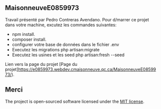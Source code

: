 
## MaisonneuveE0859973

Travail présenté par Pedro Contreras Avendano.
Pour d/marrer ce projet dans votre machine, excutez les commandes suivantes:

- npm install.
- composer install.
- configurer votre base de données dans le fichier .env
- Executez les migrations php artisan:migrate
- Executez les usines et les seed php artisan:fresh --seed

Lien vers la page du projet
[Page du projet]https://e0859973.webdev.cmaisonneuve.qc.ca/MaisonneuveE0859973/).

## Merci


The project is open-sourced software licensed under the [MIT license](https://opensource.org/licenses/MIT).
